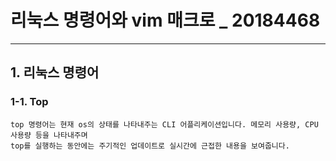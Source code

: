 # 리눅스 명령어와 vim 매크로 _ 20184468

---

## 1. 리눅스 명령어

### __1-1. Top__
    top 명령어는 현재 os의 상태를 나타내주는 CLI 어플리케이션입니다. 메모리 사용량, CPU 사용량 등을 나타내주며 
    top를 실행하는 동안에는 주기적인 업데이트로 실시간에 근접한 내용을 보여줍니다.   
    

